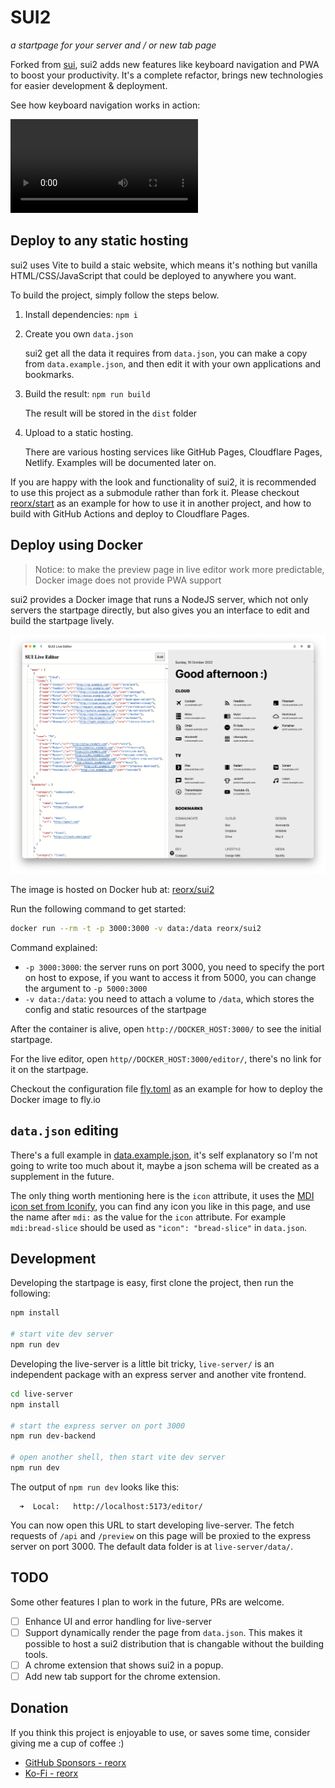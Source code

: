 # SUI2

*a startpage for your server and / or new tab page*

Forked from [sui](https://github.com/jeroenpardon/sui), sui2 adds
new features like keyboard navigation and PWA to boost your productivity.
It's a complete refactor, brings new technologies for easier development & deployment.

See how keyboard navigation works in action:

<video src="https://user-images.githubusercontent.com/405972/193420471-7454270e-7bcc-43cc-a61d-e8b65e6b09f3.mov"></video>


## Deploy to any static hosting

sui2 uses Vite to build a staic website, which means it's nothing but vanilla HTML/CSS/JavaScript that could be deployed to anywhere you want.

To build the project, simply follow the steps below.

1. Install dependencies: `npm i`
2. Create you own `data.json`

   sui2 get all the data it requires from `data.json`, you can make a copy from `data.example.json`, and then edit it with your own applications and bookmarks.
3. Build the result: `npm run build`

   The result will be stored in the `dist` folder
4. Upload to a static hosting.

   There are various hosting services like GitHub Pages, Cloudflare Pages, Netlify.
   Examples will be documented later on.

If you are happy with the look and functionality of sui2, it is recommended to use this project as a submodule rather than fork it. Please checkout [reorx/start](https://github.com/reorx/start) as an example for how to use it in another project, and how to build with GitHub Actions and deploy to Cloudflare Pages.

## Deploy using Docker

> Notice: to make the preview page in live editor work more predictable, Docker image does not provide PWA support

sui2 provides a Docker image that runs a NodeJS server,
which not only servers the startpage directly,
but also gives you an interface to edit and build the startpage lively.

![SUI2 Live Editor](images/live-editor.png)

The image is hosted on Docker hub at: [reorx/sui2](https://hub.docker.com/r/reorx/sui2)

Run the following command to get started:

```bash
docker run --rm -t -p 3000:3000 -v data:/data reorx/sui2
```

Command explained:

- `-p 3000:3000`: the server runs on port 3000, you need to specify the port on host to expose, if you want to access it from 5000, you can change the argument to `-p 5000:3000`
- `-v data:/data`: you need to attach a volume to `/data`, which stores the config and static resources of the startpage

After the container is alive, open `http://DOCKER_HOST:3000/` to see the initial startpage.

For the live editor, open `http//DOCKER_HOST:3000/editor/`, there's no link for it on the startpage.

Checkout the configuration file [fly.toml](https://github.com/reorx/sui2/blob/master/fly.toml) as an example for how to deploy the Docker image to fly.io

## `data.json` editing

There's a full example in [data.example.json](https://github.com/reorx/sui2/blob/master/data.example.json),
it's self explanatory so I'm not going to write too much about it, maybe a json schema will be created as a supplement in the future.

The only thing worth mentioning here is the `icon` attribute,
it uses the [MDI icon set from Iconify](https://icon-sets.iconify.design/mdi/), you can find any icon you like in this page, and use the name after `mdi:` as the value for the `icon` attribute. For example `mdi:bread-slice` should be used as `"icon": "bread-slice"` in `data.json`.

## Development

Developing the startpage is easy, first clone the project, then run the following:

```bash
npm install

# start vite dev server
npm run dev
```

Developing the live-server is a little bit tricky, `live-server/` is an independent package with an express server and another vite frontend.

```bash
cd live-server
npm install

# start the express server on port 3000
npm run dev-backend

# open another shell, then start vite dev server
npm run dev
```

The output of `npm run dev` looks like this:

```
  ➜  Local:   http://localhost:5173/editor/
```

You can now open this URL to start developing live-server.
The fetch requests of `/api` and `/preview` on this page will be proxied to
the express server on port 3000. The default data folder is at `live-server/data/`.

## TODO

Some other features I plan to work in the future, PRs are welcome.

- [ ] Enhance UI and error handling for live-server
- [ ] Support dynamically render the page from `data.json`. This makes it possible to host a sui2 distribution that is changable without the building tools.
- [ ] A chrome extension that shows sui2 in a popup.
- [ ] Add new tab support for the chrome extension.

## Donation

If you think this project is enjoyable to use, or saves some time,
consider giving me a cup of coffee :)

- [GitHub Sponsors - reorx](https://github.com/sponsors/reorx/)
- [Ko-Fi - reorx](https://ko-fi.com/reorx)
